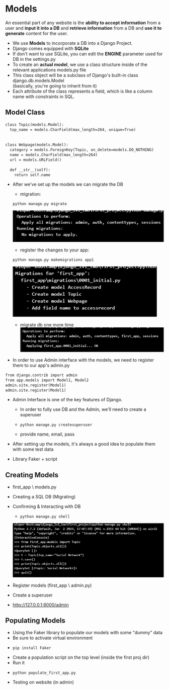 # Models
An essential part of any website is the **ability to accept information** from a user
and **input it into a DB** and **retrieve information** from a DB and **use it to generate**
content for the user.

- We use **Models** to incorporate a DB into a Django Project.
- Django comes equipped with **SQLite**
- If don't want to use SQLite, you can edit the **ENGINE** parameter used for DB in the
settings.py
- To create an **actual model**, we use a class structure inside of the relevant applications
models.py file
- This class object will be a subclass of Django's built-in class django.db.models.Model  
(basically, you're going to inherit from it)
- Each attribute of the class represents a field, which is like a column name with constraints
in SQL.

## Model Class
```
class Topic(models.Model):
  top_name = models.CharField(max_length=264, unique=True)


class Webpage(models.Model):
  category = models.ForeignKey(Topic, on_delete=models.DO_NOTHING)
  name = models.CharField(max_length=264)
  url = models.URLField()

  def __str__(self):
    return self.name
```
- After we've set up the models we can migrate the DB
  * migration:
  ```
  python manage.py migrate
  ```  
  ![migration_operations](migration_operations.PNG)
  * register the changes to your app:
  ```
  python manage.py makemigrations app1
  ```  
  ![migrations](migrations.PNG)
  * migrate db one more time  
  ![migration_applying](migration_applying.PNG)

- In order to use Admin interface with the models, we need to register them to our
app's admin.py
```
from django.contrib import admin
from app.models import Model1, Model2
admin.site.register(Model1)
admin.site.register(Model1)
```
- Admin Interface is one of the key features of Django.
  * In order to fully use DB and the Admin, we'll need to create a superuser
  * ```
    python manage.py createsuperuser
    ```
  * provide name, email, pass

- After setting up the models, it's always a good idea to populate them with some
test data
- Library Faker + script  

## Creating Models
- first_app \ models.py
- Creating a SQL DB (Migrating)
- Confirming & Interacting with DB
  * ```
    python manage.py shell
    ```

  ![python_shell](python_shell.PNG)
- Register models (first_app \ admin.py)
- Create a superuser
- http://127.0.0.1:8000/admin


## Populating Models
- Using the Faker library to populate our models with some "dummy" data
- Be sure to activate virtual environment
- ```
  pip install Faker
  ```
- Create a population script on the top level (inside the first proj dir)
- Run it
- ```
  python populate_first_app.py
  ```
- Testing on website (in admin)
